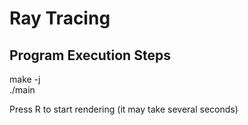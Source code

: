 # Ray Tracing

## Program Execution Steps  
  
make -j  
./main  
  
Press R to start rendering (it may take several seconds)  